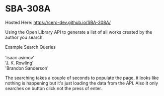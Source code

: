 # SBA-308A
Hosted Here: https://cero-dev.github.io/SBA-308A/

Using the Open Library API to generate a list of all works created by the author you search.

Example Search Queries\
\
'isaac asimov'\
'J. K. Rowling'\
'Brandon Sanderson'

The searching takes a couple of seconds to populate the page, it looks like nothing is happening but it's just loading the data from the API. Also it only searches on button click not the press of enter.

